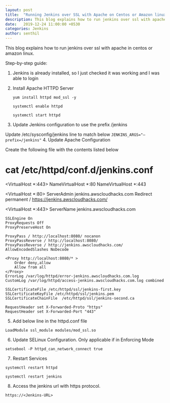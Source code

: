 ```yaml
---
layout: post
title:  "Running Jenkins over SSL with Apache on Centos or Amazon linux"
description: This blog explains how to run jenkins over ssl with apache in centos or amazon linux. 
date:   2019-12-24 11:00:00 +0530
categories: Jenkins
author: senthil
---
```


This blog explains how to run jenkins over ssl with apache in centos or amazon linux. 

Step-by-step guide:
1. Jenkins is already installed, so I just checked it was working and I was able to login

2. Install Apache HTTPD Server
    ```
	yum install httpd mod_ssl -y

    systemctl enable httpd

	systemctl start httpd

    ```

3. Update Jenkins configuration to use the prefix /jenkins

Update /etc/sysconfig/jenkins line to match below
    ```
    JENKINS_ARGS="–prefix=/jenkins"
    ```
4. Update Apache Configuration

Create the following file with the contents listed below

# cat /etc/httpd/conf.d/jenkins.conf
<VirtualHost *:443>
NameVirtualHost *:80
NameVirtualHost *:443

<VirtualHost *:80>
    ServerAdmin jenkins.awscloudhacks.com 
    Redirect permanent / https://jenkins.awscloudhacks.com/
</VirtualHost>

<VirtualHost *:443>
    ServerName jenkins.awscloudhacks.com

    SSLEngine On
    ProxyRequests Off
    ProxyPreserveHost On

    ProxyPass / http://localhost:8080/ nocanon
    ProxyPassReverse / http://localhost:8080/
    ProxyPassReverse / http://jenkins.awscloudhacks.com/
    AllowEncodedSlashes NoDecode

    <Proxy http://localhost:8080/* >
        Order deny,allow
        Allow from all
    </Proxy>
    ErrorLog /var/log/httpd/error-jenkins.awscloudhacks.com.log
    CustomLog /var/log/httpd/access-jenkins.awscloudhacks.com.log combined

    SSLCertificateFile /etc/httpd/ssl/jenkins-first.key
    SSLCertificateKeyFile /etc/httpd/ssl/jenkins.pem
    SSLCertificateChainFile  /etc/httpd/ssl/jenkins-second.ca

    RequestHeader set X-Forwarded-Proto "https"
    RequestHeader set X-Forwarded-Port "443"
</VirtualHost>
</VirtualHost>


5. Add below line in the httpd.conf file
```
LoadModule ssl_module modules/mod_ssl.so
```

6. Update SELinux Configuration. Only applicable if in Enforcing Mode
```
setsebool -P httpd_can_network_connect true
```
7. Restart Services

```
systemctl restart httpd

systemctl restart jenkins
```

8. Access the jenkins url with https protocol.
```
https://<Jenkins-URL>
```


